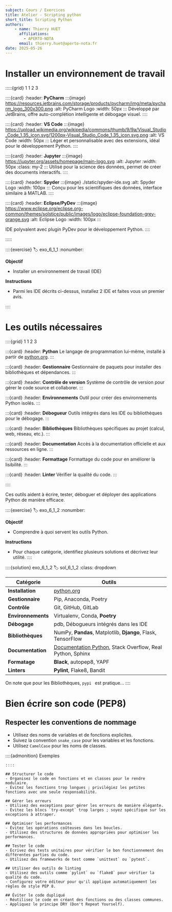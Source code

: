 ```yaml
---
subject: Cours / Exercices
title: Atelier - Scripting python
short_title: Scripting Python
authors: 
    - name: Thierry HUET
      affiliations: 
        - APERTO-NOTA
      email: thierry.huet@aperto-nota.fr
date: 2025-05-26
---
```


# Installer un environnement de travail

:::::{grid} 1 1 2 3

::::{card}
:header: **PyCharm**
:::{image} https://resources.jetbrains.com/storage/products/pycharm/img/meta/pycharm_logo_300x300.png
:alt: PyCharm Logo
:width: 50px
:::
Développé par JetBrains, offre auto-complétion intelligente et débogage visuel.
::::

::::{card}
:header: **VS Code**
:::{image} https://upload.wikimedia.org/wikipedia/commons/thumb/9/9a/Visual_Studio_Code_1.35_icon.svg/1200px-Visual_Studio_Code_1.35_icon.svg.png
:alt: VS Code
:width: 50px
:::
Léger et personnalisable avec des extensions, idéal pour le développement Python.
::::

::::{card}
:header: **Jupyter**
:::{image} https://jupyter.org/assets/homepage/main-logo.svg
:alt: Jupyter
:width: 50px
:class: my-2
:::
Utilisé pour la science des données, permet de créer des documents interactifs.
::::

::::{card}
:header: **Spyder**
:::{image} ./static/spyder-ide.svg
:alt: Spyder Logo
:width: 100px
:::
Conçu pour les scientifiques des données, interface similaire à MATLAB.
::::

::::{card}
:header: **Eclipse/PyDev**
:::{image} https://www.eclipse.org/eclipse.org-common/themes/solstice/public/images/logo/eclipse-foundation-grey-orange.svg
:alt: Eclipse Logo
:width: 100px
:::

IDE polyvalent avec plugin PyDev pour le développement Python.
::::

:::::


::::{exercise}
:label: exo_6_1_1
:nonumber:

**Objectif**
- Installer un environnement de travail (IDE)

**Instructions**
- Parmi les IDE décrits ci-dessus, installez 2 IDE et faites vous un premier avis.

::::

# Les outils nécessaires

::::{grid} 1 1 2 3

:::{card}
:header: **Python**
Le langage de programmation lui-même, installé à partir de [python.org](https://www.python.org).
:::

:::{card}
:header: **Gestionnaire**
Gestionnaire de paquets pour installer des bibliothèques et dépendances.
:::

:::{card}
:header: **Contrôle de version**
Système de contrôle de version pour gérer le code source et collaborer.
:::

:::{card}
:header: **Environnements**
Outil pour créer des environnements Python isolés.
:::

:::{card}
:header: **Débogueur**
Outils intégrés dans les IDE ou bibliothèques pour le débogage.
:::

:::{card}
:header: **Bibliothèques**
Bibliothèques spécifiques au projet (calcul, web, réseau, etc.).
:::

:::{card}
:header: **Documentation**
Accès à la documentation officielle et aux ressources en ligne.
:::

:::{card}
:header: **Formattage**
Formattage du code pour en améliorer la lisibilité.
:::

:::{card}
:header: **Linter**
Vérifier la qualité du code.
:::

::::

Ces outils aident à écrire, tester, déboguer et déployer des applications Python de manière efficace.

::::{exercise}
:label: exo_6_1_2
:nonumber:

**Objectif**
- Comprendre à quoi servent les outils Python.

**Instructions**
- Pour chaque catégorie, identifiez plusieurs solutions et décrivez leur utilité.
::::

::::{solution} exo_6_1_2
:label: sol_6_1_2
:class: dropdown

| Catégorie         | Outils                                                                                     |
|-------------------|--------------------------------------------------------------------------------------------|
| **Installation**  | [python.org](https://www.python.org)                                                       |
| **Gestionnaire**  | Pip, Anaconda, Poetry                                                                      |
| **Contrôle**      | Git, GitHub, GitLab                                                                        |
| **Environnements**| Virtualenv, Conda, **Poetry**                                                              |
| **Débogage**      | pdb, Débogueurs intégrés dans les IDE                                                      |
| **Bibliothèques** | NumPy, **Pandas**, Matplotlib, **Django**, Flask, TensorFlow                               |
| **Documentation** | [Documentation Python](https://docs.python.org/3/), Stack Overflow, Real Python, Sphinx    |
| **Formatage**     | **Black**, autopep8, YAPF                                                                  |
| **Linters**       | **Pylint**, Flake8, Bandit                                                                 |

On note que pour les Bibliothèques, `pypi ` est pratique...
::::

# Bien écrire son code (PEP8)

## Respecter les conventions de nommage
- Utilisez des noms de variables et de fonctions explicites.
- Suivez la convention `snake_case` pour les variables et les fonctions.
- Utilisez `CamelCase` pour les noms de classes.

::::{admonition} Exemples
```{literalinclude} bin/exe_6_1_1.py
::::

## Structurer le code
- Organisez le code en fonctions et en classes pour le rendre modulaire.
- Évitez les fonctions trop longues ; privilégiez les petites fonctions avec une seule responsabilité.

## Gérer les erreurs
- Utilisez des exceptions pour gérer les erreurs de manière élégante.
- Évitez les blocs `try-except` trop larges ; soyez spécifique sur les exceptions à attraper.

## Optimiser les performances
- Évitez les opérations coûteuses dans les boucles.
- Utilisez des structures de données appropriées pour optimiser les performances.

## Tester le code
- Écrivez des tests unitaires pour vérifier le bon fonctionnement des différentes parties du code.
- Utilisez des frameworks de test comme `unittest` ou `pytest`.

## Utiliser des outils de linting
- Utilisez des outils comme `pylint` ou `flake8` pour vérifier la qualité du code.
- Configurez votre éditeur pour qu'il applique automatiquement les règles de style PEP 8.

## Éviter le code dupliqué
- Réutilisez le code en créant des fonctions ou des classes communes.
- Appliquez le principe DRY (Don't Repeat Yourself).
